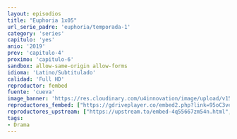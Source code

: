 ```yaml
---
layout: episodios
title: "Euphoria 1x05"
url_serie_padre: 'euphoria/temporada-1'
category: 'series'
capitulo: 'yes'
anio: '2019'
prev: 'capitulo-4'
proximo: 'capitulo-6'
sandbox: allow-same-origin allow-forms
idioma: 'Latino/Subtitulado'
calidad: 'Full HD'
reproductor: fembed
fuente: 'cueva'
image_banner: 'https://res.cloudinary.com/u4innovation/image/upload/v1564030189/euphoria-banner-min_yogqzi.jpg'
reproductores_fembed: ["https://gdriveplayer.co/embed2.php?link=95oC3veRQc25dC%252BXfO8TnQdqc1fk5E1zXuRlxzkN9%252BkKZo5na5nPIN4RKYIDUgVRsGAQECZbZ4b6pc%252BhO3QKpXDWZAXnJhbVbwXtSkB9PvzGrYir2CNEfc8qd1UpknAbyAf5sYzFycs18sCFeJefZfquLlS7BHuqHsqQkSOUnyCldNKadXDfmAiMuppRPuIYP9fXZJBbunS4qX%252B0r7KVMWUi2vKL6QsMwn4mfYR%252BoWvw%253D%253D","Latino","https://feurl.com/v/rz-11iejgkpwm8d","Latino","https://api.cuevana3.io/stream/index.php?file=ek5lbm9xYWNrS0xYMTZLa2xNbkdvY3ZTb3BtZng4TGp6ZFpobGFMUGtPUFgzSmFhbk1XTzVkblBtS1JnbEplb21KUm5ZSlRTMGViVTBxZGdsdEhPb3RqWGEybHFsSk9zbXNLR2gzV3l3THVvd29aaVpNR21vNW1Sb0tKbmhkZlUwTXlYb1hmSDFOZkpuV1JuYTVTVnFaeVhZMnR5MHREbTJNS25xNlBIbnViSjFaeVg","Subtitulado","https://feurl.com/v/nyxj6u2rqly716x","Subtitulado"]
reproductores_upstream: ["https://upstream.to/embed-4q55667zm54n.html","Latino","https://upstream.to/embed-8qnzee1xbmdw.html","Subtitulado"]
tags:
- Drama
---
```












